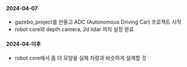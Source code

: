 #### 2024-04-07
- gazebo_project를 만들고 ADC (Autonomous Driving Car) 프로젝트 시작
- robot core와 depth camera, 2d lidar 까지 설정 완료

#### 2024-04-이후
- robot core에서 좀 더 모양을 실제 차량과 비슷하게 설계할 것